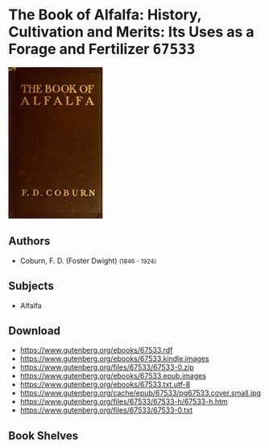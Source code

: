 # The Book of Alfalfa: History, Cultivation and Merits: Its Uses as a Forage and Fertilizer <kbd>67533</kbd>

![](./cover.medium.jpg "")

## Authors


 - Coburn, F. D. (Foster Dwight) <small>(1846 - 1924)</small>

## Subjects


 - Alfalfa

## Download


 - https://www.gutenberg.org/ebooks/67533.rdf
 - https://www.gutenberg.org/ebooks/67533.kindle.images
 - https://www.gutenberg.org/files/67533/67533-0.zip
 - https://www.gutenberg.org/ebooks/67533.epub.images
 - https://www.gutenberg.org/ebooks/67533.txt.utf-8
 - https://www.gutenberg.org/cache/epub/67533/pg67533.cover.small.jpg
 - https://www.gutenberg.org/files/67533/67533-h/67533-h.htm
 - https://www.gutenberg.org/files/67533/67533-0.txt

## Book Shelves


